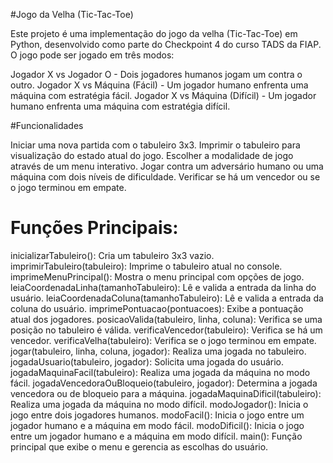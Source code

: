 #Jogo da Velha (Tic-Tac-Toe)

Este projeto é uma implementação do jogo da velha (Tic-Tac-Toe) em Python, desenvolvido como parte do Checkpoint 4 do curso TADS da FIAP. O jogo pode ser jogado em três modos:

Jogador X vs Jogador O - Dois jogadores humanos jogam um contra o outro.
Jogador X vs Máquina (Fácil) - Um jogador humano enfrenta uma máquina com estratégia fácil.
Jogador X vs Máquina (Difícil) - Um jogador humano enfrenta uma máquina com estratégia difícil.

#Funcionalidades

Iniciar uma nova partida com o tabuleiro 3x3.
Imprimir o tabuleiro para visualização do estado atual do jogo.
Escolher a modalidade de jogo através de um menu interativo.
Jogar contra um adversário humano ou uma máquina com dois níveis de dificuldade.
Verificar se há um vencedor ou se o jogo terminou em empate.


# Funções Principais:
inicializarTabuleiro(): Cria um tabuleiro 3x3 vazio.
imprimirTabuleiro(tabuleiro): Imprime o tabuleiro atual no console.
imprimeMenuPrincipal(): Mostra o menu principal com opções de jogo.
leiaCoordenadaLinha(tamanhoTabuleiro): Lê e valida a entrada da linha do usuário.
leiaCoordenadaColuna(tamanhoTabuleiro): Lê e valida a entrada da coluna do usuário.
imprimePontuacao(pontuacoes): Exibe a pontuação atual dos jogadores.
posicaoValida(tabuleiro, linha, coluna): Verifica se uma posição no tabuleiro é válida.
verificaVencedor(tabuleiro): Verifica se há um vencedor.
verificaVelha(tabuleiro): Verifica se o jogo terminou em empate.
jogar(tabuleiro, linha, coluna, jogador): Realiza uma jogada no tabuleiro.
jogadaUsuario(tabuleiro, jogador): Solicita uma jogada do usuário.
jogadaMaquinaFacil(tabuleiro): Realiza uma jogada da máquina no modo fácil.
jogadaVencedoraOuBloqueio(tabuleiro, jogador): Determina a jogada vencedora ou de bloqueio para a máquina.
jogadaMaquinaDificil(tabuleiro): Realiza uma jogada da máquina no modo difícil.
modoJogador(): Inicia o jogo entre dois jogadores humanos.
modoFacil(): Inicia o jogo entre um jogador humano e a máquina em modo fácil.
modoDificil(): Inicia o jogo entre um jogador humano e a máquina em modo difícil.
main(): Função principal que exibe o menu e gerencia as escolhas do usuário.
